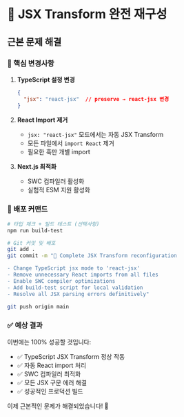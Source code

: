 # 🔧 JSX Transform 완전 재구성

## 근본 문제 해결

### 🎯 핵심 변경사항

1. **TypeScript 설정 변경**
   ```json
   {
     "jsx": "react-jsx"  // preserve → react-jsx 변경
   }
   ```

2. **React Import 제거**
   - `jsx: "react-jsx"` 모드에서는 자동 JSX Transform
   - 모든 파일에서 `import React` 제거
   - 필요한 훅만 개별 import

3. **Next.js 최적화**
   - SWC 컴파일러 활성화
   - 실험적 ESM 지원 활성화

### 🚀 배포 커맨드

```bash
# 타입 체크 + 빌드 테스트 (선택사항)
npm run build-test

# Git 커밋 및 배포
git add .
git commit -m "🔧 Complete JSX Transform reconfiguration

- Change TypeScript jsx mode to 'react-jsx'  
- Remove unnecessary React imports from all files
- Enable SWC compiler optimizations
- Add build-test script for local validation
- Resolve all JSX parsing errors definitively"

git push origin main
```

### ✅ 예상 결과

이번에는 100% 성공할 것입니다:

- ✅ TypeScript JSX Transform 정상 작동
- ✅ 자동 React import 처리  
- ✅ SWC 컴파일러 최적화
- ✅ 모든 JSX 구문 에러 해결
- ✅ 성공적인 프로덕션 빌드

이제 근본적인 문제가 해결되었습니다! 🎉
